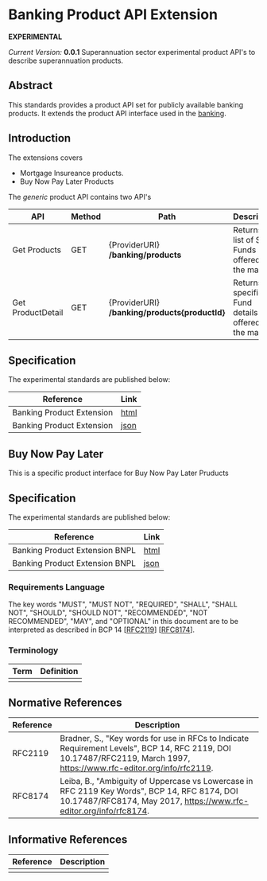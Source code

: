 # Banking Product API Extension
**EXPERIMENTAL**

*Current Version:* **0.0.1**
Superannuation sector experimental product API's to describe superannuation products.

## Abstract
This standards provides a product API set for publicly available banking products. It extends the product API interface used in the [banking](https://consumerdatastandardsaustralia.github.io/standards/#get-products).


## Introduction

<Introduction>

The extensions covers 

* Mortgage Insureance products. 
* Buy Now Pay Later Products 


The *generic* product API contains two API's

| API | Method | Path |  Description | 
|-|-|-|-|
|Get Products | GET | {ProviderURI} **/banking/products**| Returns a list of Super Funds offered to the market |
|Get ProductDetail | GET | {ProviderURI} **/banking/products{productId}**| Returns a specific Fund details offered to the market |


## Specification

The experimental standards are published below:

| Reference | Link |
|-|-|
|Banking Product Extension|[html](./cds_banking_product_ext.html)|
|Banking Product Extension|[json](./cds_banking_product_ext.json)|

## Buy Now Pay Later 

This is a specific product interface for Buy Now Pay Later Pruducts

## Specification

The experimental standards are published below:

| Reference | Link |
|-|-|
|Banking Product Extension BNPL|[html](./cds_banking_product_ext_bnpl.html)|
|Banking Product Extension BNPL|[json](./cds_banking_product_ext_bnpl.json)|

### Requirements Language


The key words "MUST", "MUST NOT", "REQUIRED", "SHALL", "SHALL NOT", "SHOULD", "SHOULD NOT", "RECOMMENDED", "NOT RECOMMENDED", "MAY", and "OPTIONAL" in this document are to be interpreted as described in BCP 14 [[RFC2119](#normative-rfc2119)] [[RFC8174](#normative-rfc8174)].

### Terminology

| Term | Definition |
|-|-|
| <term> | <definition> 


## Normative References

| Reference | Description |
|-|-|
| RFC2119 <a id="normative-rfc2119"/> | Bradner, S., "Key words for use in RFCs to Indicate Requirement Levels", BCP 14, RFC 2119, DOI 10.17487/RFC2119, March 1997, https://www.rfc-editor.org/info/rfc2119. |
| RFC8174 <a id="normative-rfc8174"/> | Leiba, B., "Ambiguity of Uppercase vs Lowercase in RFC 2119 Key Words", BCP 14, RFC 8174, DOI 10.17487/RFC8174, May 2017, https://www.rfc-editor.org/info/rfc8174. |

## Informative References

| Reference | Description |
|-|-|
| | |
